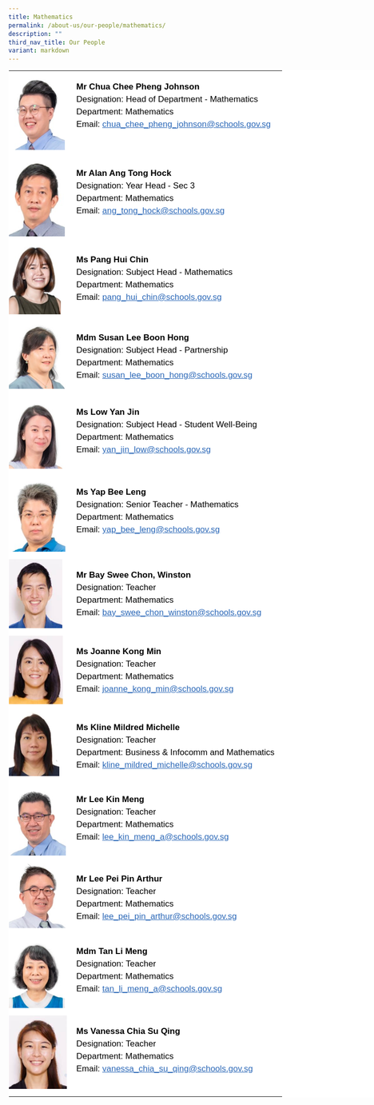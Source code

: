 ```yaml
---
title: Mathematics
permalink: /about-us/our-people/mathematics/
description: ""
third_nav_title: Our People
variant: markdown
---
```

<table style="margin: auto;
      outline: 0px;
      padding: 0px;
      border-collapse: collapse;
      clear: both;
      border: 1px solid transparent;
      table-layout: fixed;
      color: rgb(0, 0, 0);
      font-family: Helvetica, sans-serif;
      font-size: 17px;
      font-style: normal;
      font-variant-ligatures: normal;
      font-variant-caps: normal;
      font-weight: 400;
      letter-spacing: normal;
      orphans: 2;
      text-align: left;
      text-transform: none;
      white-space: normal;
      widows: 2;
      word-spacing: 0px;
      -webkit-text-stroke-width: 0px;
      background-color: rgb(255, 255, 255);
      text-decoration-thickness: initial;
      text-decoration-style: initial;
      text-decoration-color: initial;
      width: 840px;" class="ive_eobj_center ives_tab_kosong">
    <tbody style="margin: 0px; outline: 0px; padding: 0px">
      <tr style="margin: 0px; outline: 0px; padding: 0px">
        <td style="margin: 0px;
            outline: 0px;
            padding: 0px 15px 15px 0px;
            vertical-align: top;
            width: 120px;">
          <img style="margin: 0px 10px 0px 0px;
              outline: 0px;
              padding: 0px;
              border: none;
              max-width: 100%;
              float: left;
              width: 112px;
              height: 158px;" class="ive_eobj_left" alt="Chua Chee Pheng Johnson.jpg" src="/images/Mathematics/Chua%20Chee%20Pheng%20Johnson.jpeg"><br style="margin: 0px; outline: 0px; padding: 0px">
        </td>
        <td style="margin: 0px;
            outline: 0px;
            padding: 0px 15px 15px 0px;
            vertical-align: top;">
          <br style="margin: 0px; outline: 0px; padding: 0px">
          <div style="margin: 0px;
              outline: 0px;
              padding: 0px;
              line-height: 24.99px;
              color: rgb(0, 0, 0);
              font-family: Helvetica, sans-serif;
              font-size: 17px;
              font-weight: 400;">
            <b style="margin: 0px; outline: 0px; padding: 0px">Mr Chua Chee Pheng Johnson</b>
          </div>
          <div style="margin: 0px;
              outline: 0px;
              padding: 0px;
              line-height: 24.99px;
              color: rgb(0, 0, 0);
              font-family: Helvetica, sans-serif;
              font-size: 17px;
              font-weight: 400;">
            Designation: Head of Department - Mathematics
          </div>
          <div style="margin: 0px;
              outline: 0px;
              padding: 0px;
              line-height: 24.99px;
              color: rgb(0, 0, 0);
              font-family: Helvetica, sans-serif;
              font-size: 17px;
              font-weight: 400;">
            Department: Mathematics
          </div>
          <div style="margin: 0px;
              outline: 0px;
              padding: 0px;
              line-height: 24.99px;
              color: rgb(0, 0, 0);
              font-family: Helvetica, sans-serif;
              font-size: 17px;
              font-weight: 400;">
            Email:<span>&nbsp;</span><a style="margin: 0px;
                outline: 0px;
                padding: 0px;
                color: rgb(42, 103, 183);
                text-decoration: underline;" target="" href="mailto:chua_chee_pheng_johnson@schools.gov.sg">chua_chee_pheng_johnson@schools.gov.sg</a>
          </div>
        </td>
      </tr>
      <tr style="margin: 0px; outline: 0px; padding: 0px">
        <td style="margin: 0px;
            outline: 0px;
            padding: 0px 15px 15px 0px;
            vertical-align: top;">
          <img style="margin: 0px 10px 0px 0px;
              outline: 0px;
              padding: 0px;
              border: none;
              max-width: 100%;
              float: left;
              width: 112px;
              height: 158px;" class="ive_eobj_left" alt="Alan Ang Tong Hock.jpg" src="/images/Mathematics/Alan%20Ang%20Tong%20Hock.jpeg"><br style="margin: 0px; outline: 0px; padding: 0px">
        </td>
        <td style="margin: 0px;
            outline: 0px;
            padding: 0px 15px 15px 0px;
            vertical-align: top;">
          <br style="margin: 0px; outline: 0px; padding: 0px">
          <div style="margin: 0px;
              outline: 0px;
              padding: 0px;
              line-height: 24.99px;
              color: rgb(0, 0, 0);
              font-family: Helvetica, sans-serif;
              font-size: 17px;
              font-weight: 400;">
            <b style="margin: 0px; outline: 0px; padding: 0px">Mr Alan Ang Tong Hock</b>
          </div>
          <div style="margin: 0px;
              outline: 0px;
              padding: 0px;
              line-height: 24.99px;
              color: rgb(0, 0, 0);
              font-family: Helvetica, sans-serif;
              font-size: 17px;
              font-weight: 400;">
            Designation: Year Head - Sec 3
          </div>
          <div style="margin: 0px;
              outline: 0px;
              padding: 0px;
              line-height: 24.99px;
              color: rgb(0, 0, 0);
              font-family: Helvetica, sans-serif;
              font-size: 17px;
              font-weight: 400;">
            Department: Mathematics
          </div>
          <div style="margin: 0px;
              outline: 0px;
              padding: 0px;
              line-height: 24.99px;
              color: rgb(0, 0, 0);
              font-family: Helvetica, sans-serif;
              font-size: 17px;
              font-weight: 400;">
            Email:<span>&nbsp;</span><a style="margin: 0px;
                outline: 0px;
                padding: 0px;
                color: rgb(42, 103, 183);
                text-decoration: underline;" target="" href="mailto:ang_tong_hock@schools.gov.sg">ang_tong_hock@schools.gov.sg</a>
          </div>
        </td>
      </tr>
      <tr style="margin: 0px; outline: 0px; padding: 0px">
      <td style="margin: 0px;
          outline: 0px;
          padding: 0px 15px 15px 0px;
          vertical-align: top;">
        <img style="margin: 0px 10px 0px 0px;
            outline: 0px;
            padding: 0px;
            border: none;
            max-width: 100%;
            float: left;
            width: 104px;
            height: 141px;" class="ive_eobj_left" alt="Pang Hui Chin web.jpg" src="/images/Mathematics/Pang%20Hui%20Chin%20web.jpeg"><br style="margin: 0px; outline: 0px; padding: 0px">
      </td>
      <td style="margin: 0px;
          outline: 0px;
          padding: 0px 15px 15px 0px;
          vertical-align: top;">
        <br style="margin: 0px; outline: 0px; padding: 0px">
        <div style="margin: 0px;
            outline: 0px;
            padding: 0px;
            line-height: 24.99px;
            color: rgb(0, 0, 0);
            font-family: Helvetica, sans-serif;
            font-size: 17px;
            font-weight: 400;">
          <b style="margin: 0px; outline: 0px; padding: 0px">Ms Pang Hui Chin</b>
        </div>
        <div style="margin: 0px;
            outline: 0px;
            padding: 0px;
            line-height: 24.99px;
            color: rgb(0, 0, 0);
            font-family: Helvetica, sans-serif;
            font-size: 17px;
            font-weight: 400;">
          Designation: Subject Head - Mathematics
        </div>
        <div style="margin: 0px;
            outline: 0px;
            padding: 0px;
            line-height: 24.99px;
            color: rgb(0, 0, 0);
            font-family: Helvetica, sans-serif;
            font-size: 17px;
            font-weight: 400;">
          Department: Mathematics
        </div>
        <div style="margin: 0px;
            outline: 0px;
            padding: 0px;
            line-height: 24.99px;
            color: rgb(0, 0, 0);
            font-family: Helvetica, sans-serif;
            font-size: 17px;
            font-weight: 400;">
          Email:<span>&nbsp;</span><a style="margin: 0px;
              outline: 0px;
              padding: 0px;
              color: rgb(42, 103, 183);
              text-decoration: underline;" target="" href="mailto:pang_hui_chin@schools.gov.sg">pang_hui_chin@schools.gov.sg</a>
        </div>
      </td>
    </tr>
			<!--<tr style="margin: 0px; outline: 0px; padding: 0px">
      <td style="margin: 0px;
          outline: 0px;
          padding: 0px 15px 15px 0px;
          vertical-align: top;">
        <img style="margin: 0px 10px 0px 0px;
            outline: 0px;
            padding: 0px;
            border: none;
            max-width: 100%;
            float: left;
            width: 104px;
            height: 141px;" class="ive_eobj_left" alt="Pang Hui Chin web.jpg" src="/images/sl_a_lady.png"><br style="margin: 0px; outline: 0px; padding: 0px">
      </td>
      <td style="margin: 0px;
          outline: 0px;
          padding: 0px 15px 15px 0px;
          vertical-align: top;">
        <br style="margin: 0px; outline: 0px; padding: 0px">
        <div style="margin: 0px;
            outline: 0px;
            padding: 0px;
            line-height: 24.99px;
            color: rgb(0, 0, 0);
            font-family: Helvetica, sans-serif;
            font-size: 17px;
            font-weight: 400;">
          <b style="margin: 0px; outline: 0px; padding: 0px">Ms Sarah Teo Xuening</b>
        </div>
        <div style="margin: 0px;
            outline: 0px;
            padding: 0px;
            line-height: 24.99px;
            color: rgb(0, 0, 0);
            font-family: Helvetica, sans-serif;
            font-size: 17px;
            font-weight: 400;">
          Designation: Subject Head - Knowledge Management
        </div>
        <div style="margin: 0px;
            outline: 0px;
            padding: 0px;
            line-height: 24.99px;
            color: rgb(0, 0, 0);
            font-family: Helvetica, sans-serif;
            font-size: 17px;
            font-weight: 400;">
          Department: Mathematics
        </div>
        <div style="margin: 0px;
            outline: 0px;
            padding: 0px;
            line-height: 24.99px;
            color: rgb(0, 0, 0);
            font-family: Helvetica, sans-serif;
            font-size: 17px;
            font-weight: 400;">
          Email:<span>&nbsp;</span><a style="margin: 0px;
              outline: 0px;
              padding: 0px;
              color: rgb(42, 103, 183);
              text-decoration: underline;" target="" href="mailto:sarah_teo@schools.gov.sg">sarah_teo@schools.gov.sg@schools.gov.sg</a>
        </div>
      </td>
		</tr>-->
    <tr style="margin: 0px; outline: 0px; padding: 0px">
    <td style="margin: 0px;
        outline: 0px;
        padding: 0px 15px 15px 0px;
        vertical-align: top;">
      <img style="margin: 0px 10px 0px 0px;
          outline: 0px;
          padding: 0px;
          border: none;
          max-width: 100%;
          float: left;
          width: 115px;
          height: 134px;" class="ive_eobj_left" alt="Susan Lee Boon Hong.jpg" src="/images/Mathematics/Susan%20Lee%20Boon%20Hong.jpeg"><br style="margin: 0px; outline: 0px; padding: 0px">
    </td>
    <td style="margin: 0px;
        outline: 0px;
        padding: 0px 15px 15px 0px;
        vertical-align: top;">
      <br style="margin: 0px; outline: 0px; padding: 0px">
      <div style="margin: 0px;
          outline: 0px;
          padding: 0px;
          line-height: 24.99px;
          color: rgb(0, 0, 0);
          font-family: Helvetica, sans-serif;
          font-size: 17px;
          font-weight: 400;">
        <b style="margin: 0px; outline: 0px; padding: 0px">Mdm Susan Lee Boon Hong</b>
      </div>
      <div style="margin: 0px;
          outline: 0px;
          padding: 0px;
          line-height: 24.99px;
          color: rgb(0, 0, 0);
          font-family: Helvetica, sans-serif;
          font-size: 17px;
          font-weight: 400;">
        Designation: Subject Head - Partnership
      </div>
      <div style="margin: 0px;
          outline: 0px;
          padding: 0px;
          line-height: 24.99px;
          color: rgb(0, 0, 0);
          font-family: Helvetica, sans-serif;
          font-size: 17px;
          font-weight: 400;">
        Department: Mathematics
      </div>
      <div style="margin: 0px;
          outline: 0px;
          padding: 0px;
          line-height: 24.99px;
          color: rgb(0, 0, 0);
          font-family: Helvetica, sans-serif;
          font-size: 17px;
          font-weight: 400;">
        Email:<span>&nbsp;</span><a style="margin: 0px;
            outline: 0px;
            padding: 0px;
            color: rgb(42, 103, 183);
            text-decoration: underline;" target="" href="mailto:susan_lee_boon_hong@schools.gov.sg">susan_lee_boon_hong@schools.gov.sg</a>
      </div>
    </td>
  </tr>
    
       
  <tr style="margin: 0px; outline: 0px; padding: 0px">
    <td style="margin: 0px;
        outline: 0px;
        padding: 0px 15px 15px 0px;
        vertical-align: top;">
      <img style="margin: 0px 10px 0px 0px;
          outline: 0px;
          padding: 0px;
          border: none;
          max-width: 100%;
          float: left;
          width: 114px;
          height: 145px;" class="ive_eobj_left" alt="Low Yan Jin.jpg" src="/images/Mathematics/Low%20Yan%20Jin.jpeg"><br style="margin: 0px; outline: 0px; padding: 0px">
    </td>
    <td style="margin: 0px;
        outline: 0px;
        padding: 0px 15px 15px 0px;
        vertical-align: top;">
      <br style="margin: 0px; outline: 0px; padding: 0px">
      <div style="margin: 0px;
          outline: 0px;
          padding: 0px;
          line-height: 24.99px;
          color: rgb(0, 0, 0);
          font-family: Helvetica, sans-serif;
          font-size: 17px;
          font-weight: 400;">
        <b style="margin: 0px; outline: 0px; padding: 0px">Ms Low Yan Jin</b>
      </div>
      <div style="margin: 0px;
          outline: 0px;
          padding: 0px;
          line-height: 24.99px;
          color: rgb(0, 0, 0);
          font-family: Helvetica, sans-serif;
          font-size: 17px;
          font-weight: 400;">
        Designation: Subject Head - Student Well-Being
      </div>
      <div style="margin: 0px;
          outline: 0px;
          padding: 0px;
          line-height: 24.99px;
          color: rgb(0, 0, 0);
          font-family: Helvetica, sans-serif;
          font-size: 17px;
          font-weight: 400;">
        Department: Mathematics
      </div>
      <div style="margin: 0px;
          outline: 0px;
          padding: 0px;
          line-height: 24.99px;
          color: rgb(0, 0, 0);
          font-family: Helvetica, sans-serif;
          font-size: 17px;
          font-weight: 400;">
        Email:<span>&nbsp;</span><a style="margin: 0px;
            outline: 0px;
            padding: 0px;
            color: rgb(42, 103, 183);
            text-decoration: underline;" target="" href="mailto:yan_jin_low@schools.gov.sg">yan_jin_low@schools.gov.sg</a>
      </div>
    </td>
  </tr>
      <tr style="margin: 0px; outline: 0px; padding: 0px">
        <td style="margin: 0px;
            outline: 0px;
            padding: 0px 15px 15px 0px;
            vertical-align: top;">
          <img style="margin: 0px 10px 0px 0px;
              outline: 0px;
              padding: 0px;
              border: none;
              max-width: 100%;
              float: left;
              width: 113px;
              height: 151px;" class="ive_eobj_left" alt="Yap Bee Leng.jpg" src="/images/Mathematics/Yap%20Bee%20Leng.jpeg"><br style="margin: 0px; outline: 0px; padding: 0px">
        </td>
        <td style="margin: 0px;
            outline: 0px;
            padding: 0px 15px 15px 0px;
            vertical-align: top;">
          <br style="margin: 0px; outline: 0px; padding: 0px">
          <div style="margin: 0px;
              outline: 0px;
              padding: 0px;
              line-height: 24.99px;
              color: rgb(0, 0, 0);
              font-family: Helvetica, sans-serif;
              font-size: 17px;
              font-weight: 400;">
            <b style="margin: 0px; outline: 0px; padding: 0px">Ms Yap Bee Leng</b>
          </div>
          <div style="margin: 0px;
              outline: 0px;
              padding: 0px;
              line-height: 24.99px;
              color: rgb(0, 0, 0);
              font-family: Helvetica, sans-serif;
              font-size: 17px;
              font-weight: 400;">
            Designation: Senior Teacher - Mathematics
          </div>
          <div style="margin: 0px;
              outline: 0px;
              padding: 0px;
              line-height: 24.99px;
              color: rgb(0, 0, 0);
              font-family: Helvetica, sans-serif;
              font-size: 17px;
              font-weight: 400;">
            Department: Mathematics
          </div>
          <div style="margin: 0px;
              outline: 0px;
              padding: 0px;
              line-height: 24.99px;
              color: rgb(0, 0, 0);
              font-family: Helvetica, sans-serif;
              font-size: 17px;
              font-weight: 400;">
            Email:<span>&nbsp;</span><a style="margin: 0px;
                outline: 0px;
                padding: 0px;
                color: rgb(42, 103, 183);
                text-decoration: underline;" target="" href="mailto:yap_bee_leng@schools.gov.sg">yap_bee_leng@schools.gov.sg</a>
          </div>
        </td>
      </tr>
      <tr style="margin: 0px; outline: 0px; padding: 0px">
        <td style="margin: 0px;
            outline: 0px;
            padding: 0px 15px 15px 0px;
            vertical-align: top;">
          <img style="margin: 0px 10px 0px 0px;
              outline: 0px;
              padding: 0px;
              border: none;
              max-width: 100%;
              float: left;
              width: 107px;
              height: 138px;" class="ive_eobj_left" alt="Winston_Bay 1.jpg" src="/images/Mathematics/Winston_Bay 1.jpg"><br style="margin: 0px; outline: 0px; padding: 0px">
        </td>
        <td style="margin: 0px;
            outline: 0px;
            padding: 0px 15px 15px 0px;
            vertical-align: top;">
          <br style="margin: 0px; outline: 0px; padding: 0px">
          <div style="margin: 0px;
              outline: 0px;
              padding: 0px;
              line-height: 24.99px;
              color: rgb(0, 0, 0);
              font-family: Helvetica, sans-serif;
              font-size: 17px;
              font-weight: 400;">
            <b style="margin: 0px; outline: 0px; padding: 0px">Mr Bay Swee Chon, Winston</b>
          </div>
          <div style="margin: 0px;
              outline: 0px;
              padding: 0px;
              line-height: 24.99px;
              color: rgb(0, 0, 0);
              font-family: Helvetica, sans-serif;
              font-size: 17px;
              font-weight: 400;">
            Designation: Teacher
          </div>
          <div style="margin: 0px;
              outline: 0px;
              padding: 0px;
              line-height: 24.99px;
              color: rgb(0, 0, 0);
              font-family: Helvetica, sans-serif;
              font-size: 17px;
              font-weight: 400;">
            Department: Mathematics
          </div>
          <div style="margin: 0px;
              outline: 0px;
              padding: 0px;
              line-height: 24.99px;
              color: rgb(0, 0, 0);
              font-family: Helvetica, sans-serif;
              font-size: 17px;
              font-weight: 400;">
            Email:&nbsp;<a style="margin: 0px;
                outline: 0px;
                padding: 0px;
                color: rgb(42, 103, 183);
                text-decoration: underline;" target="" href="mailto:bay_swee_chon_winston@schools.gov.sg">bay_swee_chon_winston@schools.gov.sg</a>
          </div>
        </td>
      </tr>
      <tr style="margin: 0px; outline: 0px; padding: 0px">
        <td style="margin: 0px;
            outline: 0px;
            padding: 0px 15px 15px 0px;
            vertical-align: top;">
          <img style="margin: 0px 10px 0px 0px;
              outline: 0px;
              padding: 0px;
              border: none;
              max-width: 100%;
              float: left;
              width: 108px;
              height: 137px;" class="ive_eobj_left" alt="Joanne_Kong.jpg" src="/images/Mathematics/Joanne_Kong.jpeg"><br style="margin: 0px; outline: 0px; padding: 0px">
        </td>
        <td style="margin: 0px;
            outline: 0px;
            padding: 0px 15px 15px 0px;
            vertical-align: top;">
          <br style="margin: 0px; outline: 0px; padding: 0px">
          <div style="margin: 0px;
              outline: 0px;
              padding: 0px;
              line-height: 24.99px;
              color: rgb(0, 0, 0);
              font-family: Helvetica, sans-serif;
              font-size: 17px;
              font-weight: 400;">
            <b style="margin: 0px; outline: 0px; padding: 0px">Ms Joanne Kong Min</b>
          </div>
          <div style="margin: 0px;
              outline: 0px;
              padding: 0px;
              line-height: 24.99px;
              color: rgb(0, 0, 0);
              font-family: Helvetica, sans-serif;
              font-size: 17px;
              font-weight: 400;">
            Designation: Teacher
          </div>
          <div style="margin: 0px;
              outline: 0px;
              padding: 0px;
              line-height: 24.99px;
              color: rgb(0, 0, 0);
              font-family: Helvetica, sans-serif;
              font-size: 17px;
              font-weight: 400;">
            Department: Mathematics
          </div>
          <div style="margin: 0px;
              outline: 0px;
              padding: 0px;
              line-height: 24.99px;
              color: rgb(0, 0, 0);
              font-family: Helvetica, sans-serif;
              font-size: 17px;
              font-weight: 400;">
            Email:<span>&nbsp;</span><a style="margin: 0px;
                outline: 0px;
                padding: 0px;
                color: rgb(42, 103, 183);
                text-decoration: underline;" target="" href="mailto:joanne_kong_min@schools.gov.sg">joanne_kong_min@schools.gov.sg</a>
          </div>
        </td>
      </tr>
      <tr style="margin: 0px; outline: 0px; padding: 0px">
        <td style="margin: 0px;
            outline: 0px;
            padding: 0px 15px 15px 0px;
            vertical-align: top;">
          <img style="margin: 0px 10px 0px 0px;
              outline: 0px;
              padding: 0px;
              border: none;
              max-width: 100%;
              float: left;
              width: 101px;
              height: 129px;" class="ive_eobj_left" alt="sl_a_lady.png" src="/images/Information_Technology/Kline2.jpg"><br style="margin: 0px; outline: 0px; padding: 0px">
        </td>
        <td style="margin: 0px;
            outline: 0px;
            padding: 0px 15px 15px 0px;
            vertical-align: top;">
          <br style="margin: 0px; outline: 0px; padding: 0px">
          <div style="margin: 0px;
              outline: 0px;
              padding: 0px;
              line-height: 24.99px;
              color: rgb(0, 0, 0);
              font-family: Helvetica, sans-serif;
              font-size: 17px;
              font-weight: 400;">
            <b style="margin: 0px; outline: 0px; padding: 0px">Ms Kline Mildred Michelle</b>
          </div>
          <div style="margin: 0px;
              outline: 0px;
              padding: 0px;
              line-height: 24.99px;
              color: rgb(0, 0, 0);
              font-family: Helvetica, sans-serif;
              font-size: 17px;
              font-weight: 400;">
            Designation: Teacher
          </div>
          <div style="margin: 0px;
              outline: 0px;
              padding: 0px;
              line-height: 24.99px;
              color: rgb(0, 0, 0);
              font-family: Helvetica, sans-serif;
              font-size: 17px;
              font-weight: 400;">
            Department: Business &amp; Infocomm and Mathematics
          </div>
          <div style="margin: 0px;
              outline: 0px;
              padding: 0px;
              line-height: 24.99px;
              color: rgb(0, 0, 0);
              font-family: Helvetica, sans-serif;
              font-size: 17px;
              font-weight: 400;">
            Email:&nbsp;<a style="margin: 0px;
                outline: 0px;
                padding: 0px;
                color: rgb(42, 103, 183);
                text-decoration: underline;" target="" href="mailto:kline_mildred_michelle@schools.gov.sg">kline_mildred_michelle@schools.gov.sg</a>
          </div>
        </td>
      </tr>
			<!--<tr style="margin: 0px; outline: 0px; padding: 0px">
      <td style="margin: 0px;
          outline: 0px;
          padding: 0px 15px 15px 0px;
          vertical-align: top;">
        <img style="margin: 0px 10px 0px 0px;
            outline: 0px;
            padding: 0px;
            border: none;
            max-width: 100%;
            float: left;
            width: 104px;
            height: 141px;" class="ive_eobj_left" alt="Pang Hui Chin web.jpg" src="/images/sl_a_lady.png"><br style="margin: 0px; outline: 0px; padding: 0px">
      </td>
      <td style="margin: 0px;
          outline: 0px;
          padding: 0px 15px 15px 0px;
          vertical-align: top;">
        <br style="margin: 0px; outline: 0px; padding: 0px">
        <div style="margin: 0px;
            outline: 0px;
            padding: 0px;
            line-height: 24.99px;
            color: rgb(0, 0, 0);
            font-family: Helvetica, sans-serif;
            font-size: 17px;
            font-weight: 400;">
          <b style="margin: 0px; outline: 0px; padding: 0px">Ms Koh Xue Ting</b>
        </div>
        <div style="margin: 0px;
            outline: 0px;
            padding: 0px;
            line-height: 24.99px;
            color: rgb(0, 0, 0);
            font-family: Helvetica, sans-serif;
            font-size: 17px;
            font-weight: 400;">
          Designation: Teacher
        </div>
        <div style="margin: 0px;
            outline: 0px;
            padding: 0px;
            line-height: 24.99px;
            color: rgb(0, 0, 0);
            font-family: Helvetica, sans-serif;
            font-size: 17px;
            font-weight: 400;">
          Department: Mathematics
        </div>
        <div style="margin: 0px;
            outline: 0px;
            padding: 0px;
            line-height: 24.99px;
            color: rgb(0, 0, 0);
            font-family: Helvetica, sans-serif;
            font-size: 17px;
            font-weight: 400;">
          Email:<span>&nbsp;</span><a style="margin: 0px;
              outline: 0px;
              padding: 0px;
              color: rgb(42, 103, 183);
              text-decoration: underline;" target="" href="mailto:koh_xue_ting@schools.gov.sg">koh_xue_ting@schools.gov.sg</a>
        </div>
      </td>
		</tr>-->
      <tr style="margin: 0px; outline: 0px; padding: 0px">
        <td style="margin: 0px;
            outline: 0px;
            padding: 0px 15px 15px 0px;
            vertical-align: top;">
          <img style="margin: 0px 10px 0px 0px;
              outline: 0px;
              padding: 0px;
              border: none;
              max-width: 100%;
              float: left;
              width: 114px;
              height: 144px;" class="ive_eobj_left" alt="Lee Kin Meng.jpg" src="/images/Mathematics/Lee%20Kin%20Meng.jpeg"><br style="margin: 0px; outline: 0px; padding: 0px">
        </td>
        <td style="margin: 0px;
            outline: 0px;
            padding: 0px 15px 15px 0px;
            vertical-align: top;">
          <br style="margin: 0px; outline: 0px; padding: 0px">
          <div style="margin: 0px;
              outline: 0px;
              padding: 0px;
              line-height: 24.99px;
              color: rgb(0, 0, 0);
              font-family: Helvetica, sans-serif;
              font-size: 17px;
              font-weight: 400;">
            <b style="margin: 0px; outline: 0px; padding: 0px">Mr Lee Kin Meng</b>
          </div>
          <div style="margin: 0px;
              outline: 0px;
              padding: 0px;
              line-height: 24.99px;
              color: rgb(0, 0, 0);
              font-family: Helvetica, sans-serif;
              font-size: 17px;
              font-weight: 400;">
            Designation: Teacher
          </div>
          <div style="margin: 0px;
              outline: 0px;
              padding: 0px;
              line-height: 24.99px;
              color: rgb(0, 0, 0);
              font-family: Helvetica, sans-serif;
              font-size: 17px;
              font-weight: 400;">
            Department: Mathematics
          </div>
          <div style="margin: 0px;
              outline: 0px;
              padding: 0px;
              line-height: 24.99px;
              color: rgb(0, 0, 0);
              font-family: Helvetica, sans-serif;
              font-size: 17px;
              font-weight: 400;">
            Email:<span>&nbsp;</span><a style="margin: 0px;
                outline: 0px;
                padding: 0px;
                color: rgb(42, 103, 183);
                text-decoration: underline;" target="" href="mailto:lee_kin_meng_a@schools.gov.sg">lee_kin_meng_a@schools.gov.sg</a>
          </div>
        </td>
      </tr>
      <tr style="margin: 0px; outline: 0px; padding: 0px">
        <td style="margin: 0px;
            outline: 0px;
            padding: 0px 15px 15px 0px;
            vertical-align: top;">
          <img style="margin: 0px 10px 0px 0px;
              outline: 0px;
              padding: 0px;
              border: none;
              max-width: 100%;
              float: left;
              width: 115px;
              height: 130px;" class="ive_eobj_left" alt="Lee Pei Pin Arthur.jpg" src="/images/Mathematics/Lee%20Pei%20Pin%20Arthur.jpeg"><br style="margin: 0px; outline: 0px; padding: 0px">
        </td>
        <td style="margin: 0px;
            outline: 0px;
            padding: 0px 15px 15px 0px;
            vertical-align: top;">
          <br style="margin: 0px; outline: 0px; padding: 0px">
          <div style="margin: 0px;
              outline: 0px;
              padding: 0px;
              line-height: 24.99px;
              color: rgb(0, 0, 0);
              font-family: Helvetica, sans-serif;
              font-size: 17px;
              font-weight: 400;">
            <b style="margin: 0px; outline: 0px; padding: 0px">Mr Lee Pei Pin Arthur</b>
          </div>
          <div style="margin: 0px;
              outline: 0px;
              padding: 0px;
              line-height: 24.99px;
              color: rgb(0, 0, 0);
              font-family: Helvetica, sans-serif;
              font-size: 17px;
              font-weight: 400;">
            Designation: Teacher
          </div>
          <div style="margin: 0px;
              outline: 0px;
              padding: 0px;
              line-height: 24.99px;
              color: rgb(0, 0, 0);
              font-family: Helvetica, sans-serif;
              font-size: 17px;
              font-weight: 400;">
            Department: Mathematics
          </div>
          <div style="margin: 0px;
              outline: 0px;
              padding: 0px;
              line-height: 24.99px;
              color: rgb(0, 0, 0);
              font-family: Helvetica, sans-serif;
              font-size: 17px;
              font-weight: 400;">
            Email:<span>&nbsp;</span><a style="margin: 0px;
                outline: 0px;
                padding: 0px;
                color: rgb(42, 103, 183);
                text-decoration: underline;" target="" href="mailto:lee_pei_pin_arthur@schools.gov.sg">lee_pei_pin_arthur@schools.gov.sg</a>
          </div>
        </td>
      </tr>
      <tr style="margin: 0px; outline: 0px; padding: 0px">
        <td style="margin: 0px;
            outline: 0px;
            padding: 0px 15px 15px 0px;
            vertical-align: top;">
          <img style="margin: 0px 10px 0px 0px;
              outline: 0px;
              padding: 0px;
              border: none;
              max-width: 100%;
              float: left;
              width: 112px;
              height: 145px;" class="ive_eobj_left" alt="Tan Li Meng.jpg" src="/images/Mathematics/Tan%20Li%20Meng.jpeg"><br style="margin: 0px; outline: 0px; padding: 0px">
        </td>
        <td style="margin: 0px;
            outline: 0px;
            padding: 0px 15px 15px 0px;
            vertical-align: top;">
          <br style="margin: 0px; outline: 0px; padding: 0px">
          <div style="margin: 0px;
              outline: 0px;
              padding: 0px;
              line-height: 24.99px;
              color: rgb(0, 0, 0);
              font-family: Helvetica, sans-serif;
              font-size: 17px;
              font-weight: 400;">
            <b style="margin: 0px; outline: 0px; padding: 0px">Mdm Tan Li Meng</b>
          </div>
          <div style="margin: 0px;
              outline: 0px;
              padding: 0px;
              line-height: 24.99px;
              color: rgb(0, 0, 0);
              font-family: Helvetica, sans-serif;
              font-size: 17px;
              font-weight: 400;">
            Designation: Teacher
          </div>
          <div style="margin: 0px;
              outline: 0px;
              padding: 0px;
              line-height: 24.99px;
              color: rgb(0, 0, 0);
              font-family: Helvetica, sans-serif;
              font-size: 17px;
              font-weight: 400;">
            Department: Mathematics
          </div>
          <div style="margin: 0px;
              outline: 0px;
              padding: 0px;
              line-height: 24.99px;
              color: rgb(0, 0, 0);
              font-family: Helvetica, sans-serif;
              font-size: 17px;
              font-weight: 400;">
            Email:<span>&nbsp;</span><a style="margin: 0px;
                outline: 0px;
                padding: 0px;
                color: rgb(42, 103, 183);
                text-decoration: underline;" target="" href="mailto:Tan_Li_Meng_A@schools.gov.sg">tan_li_meng_a@schools.gov.sg</a>
          </div>
        </td>
      </tr>
      <tr style="margin: 0px; outline: 0px; padding: 0px">
        <td style="margin: 0px;
            outline: 0px;
            padding: 0px 7px 15px 0px;
            vertical-align: top;">
          <img style="margin: 0px 10px 0px 0px;
              outline: 0px;
              padding: 0px;
              border: none;
              max-width: 100%;
              float: left;
              width: 116px;
              height: 147px;" class="ive_eobj_left" alt="Vanessa Chia Su Qing.jpg" src="/images/Mathematics/Vanessa%20Chia%20Su%20Qing.jpeg"><br style="margin: 0px; outline: 0px; padding: 0px">
        </td>
        <td style="margin: 0px;
            outline: 0px;
            padding: 0px 15px 15px 0px;
            vertical-align: top;">
          <br style="margin: 0px; outline: 0px; padding: 0px">
          <div style="margin: 0px;
              outline: 0px;
              padding: 0px;
              line-height: 24.99px;
              color: rgb(0, 0, 0);
              font-family: Helvetica, sans-serif;
              font-size: 17px;
              font-weight: 400;">
            <b style="margin: 0px; outline: 0px; padding: 0px">Ms Vanessa Chia Su Qing</b>
          </div>
          <div style="margin: 0px;
              outline: 0px;
              padding: 0px;
              line-height: 24.99px;
              color: rgb(0, 0, 0);
              font-family: Helvetica, sans-serif;
              font-size: 17px;
              font-weight: 400;">
            Designation: Teacher
          </div>
          <div style="margin: 0px;
              outline: 0px;
              padding: 0px;
              line-height: 24.99px;
              color: rgb(0, 0, 0);
              font-family: Helvetica, sans-serif;
              font-size: 17px;
              font-weight: 400;">
            Department: Mathematics
          </div>
          <div style="margin: 0px;
              outline: 0px;
              padding: 0px;
              line-height: 24.99px;
              color: rgb(0, 0, 0);
              font-family: Helvetica, sans-serif;
              font-size: 17px;
              font-weight: 400;">
            Email:<span>&nbsp;</span><a style="margin: 0px;
                outline: 0px;
                padding: 0px;
                color: rgb(42, 103, 183);
                text-decoration: underline;" target="" href="mailto:vanessa_chia_su_qing@schools.gov.sg">vanessa_chia_su_qing@schools.gov.sg</a>
          </div>
        </td>
      </tr>
    </tbody>
  </table>
